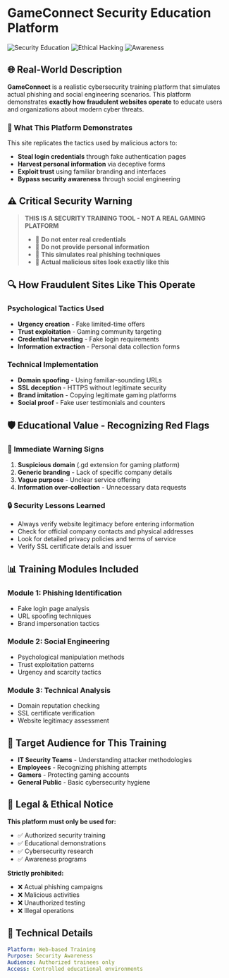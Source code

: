 # GameConnect Security Education Platform

![Security Education](https://img.shields.io/badge/Platform-Security_Education-critical)
![Ethical Hacking](https://img.shields.io/badge/Ethical-Hacking-blue)
![Awareness](https://img.shields.io/badge/Purpose-Awareness-success)

## 🌐 Real-World Description

**GameConnect** is a realistic cybersecurity training platform that simulates actual phishing and social engineering scenarios. This platform demonstrates **exactly how fraudulent websites operate** to educate users and organizations about modern cyber threats.

### 🎯 What This Platform Demonstrates

This site replicates the tactics used by malicious actors to:
- **Steal login credentials** through fake authentication pages
- **Harvest personal information** via deceptive forms
- **Exploit trust** using familiar branding and interfaces
- **Bypass security awareness** through social engineering

## ⚠️ Critical Security Warning

> **THIS IS A SECURITY TRAINING TOOL - NOT A REAL GAMING PLATFORM**
> 
> - 🚫 **Do not enter real credentials**
> - 🚫 **Do not provide personal information**
> - 🚫 **This simulates real phishing techniques**
> - 🚫 **Actual malicious sites look exactly like this**

## 🔍 How Fraudulent Sites Like This Operate

### Psychological Tactics Used
- **Urgency creation** - Fake limited-time offers
- **Trust exploitation** - Gaming community targeting
- **Credential harvesting** - Fake login requirements
- **Information extraction** - Personal data collection forms

### Technical Implementation
- **Domain spoofing** - Using familiar-sounding URLs
- **SSL deception** - HTTPS without legitimate security
- **Brand imitation** - Copying legitimate gaming platforms
- **Social proof** - Fake user testimonials and counters

## 🛡️ Educational Value - Recognizing Red Flags

### 🚩 Immediate Warning Signs
1. **Suspicious domain** (.gd extension for gaming platform)
2. **Generic branding** - Lack of specific company details
3. **Vague purpose** - Unclear service offering
4. **Information over-collection** - Unnecessary data requests

### 🔒 Security Lessons Learned
- Always verify website legitimacy before entering information
- Check for official company contacts and physical addresses
- Look for detailed privacy policies and terms of service
- Verify SSL certificate details and issuer

## 📊 Training Modules Included

### Module 1: Phishing Identification
- Fake login page analysis
- URL spoofing techniques
- Brand impersonation tactics

### Module 2: Social Engineering
- Psychological manipulation methods
- Trust exploitation patterns
- Urgency and scarcity tactics

### Module 3: Technical Analysis
- Domain reputation checking
- SSL certificate verification
- Website legitimacy assessment

## 🎯 Target Audience for This Training

- **IT Security Teams** - Understanding attacker methodologies
- **Employees** - Recognizing phishing attempts
- **Gamers** - Protecting gaming accounts
- **General Public** - Basic cybersecurity hygiene

## 🚨 Legal & Ethical Notice

**This platform must only be used for:**
- ✅ Authorized security training
- ✅ Educational demonstrations
- ✅ Cybersecurity research
- ✅ Awareness programs

**Strictly prohibited:**
- ❌ Actual phishing campaigns
- ❌ Malicious activities
- ❌ Unauthorized testing
- ❌ Illegal operations

## 🔧 Technical Details

```yaml
Platform: Web-based Training
Purpose: Security Awareness
Audience: Authorized trainees only
Access: Controlled educational environments
